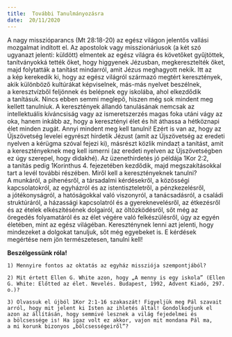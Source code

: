 ```yaml
---
title:  További Tanulmányozásra
date:  20/11/2020
---
```


A nagy misszióparancs (Mt 28:18-20) az egész világon jelentős vallási mozgalmat indított el. Az apostolok vagy misszionáriusok (a két szó ugyanazt jelenti: küldött) elmentek az egész világra és követőket gyűjtöttek, tanítványokká tették őket, hogy higgyenek Jézusban, megkeresztelték őket, majd folytatták a tanítást mindarról, amit Jézus meghagyott nekik. Itt az a kép kerekedik ki, hogy az egész világról származó megtért keresztények, akik különböző kultúrákat képviselnek, más-más nyelvet beszélnek, a keresztvízből feljönnek és belépnek egy iskolába, ahol elkezdődik a tanításuk. Nincs ebben semmi meglepő, hiszen még sok mindent meg kellett tanulniuk. A keresztények állandó tanulásának nemcsak az intellektuális kíváncsiság vagy az ismeretszerzés magas foka utáni vágy az oka, hanem inkább az, hogy a keresztényi élet és hit áthassa a hétköznapi élet minden zugát. Annyi mindent meg kell tanulni! Ezért is van az, hogy az Újszövetség levelei egyrészt hirdetik Jézust (amit az Újszövetség az eredeti nyelven a kérügma szóval fejezi ki), másrészt közlik mindazt a tanítást, amit a keresztényeknek meg kell ismerni (az eredeti nyelven az Újszövetségben ez úgy szerepel, hogy didakhé). Az üzenethirdetés jó példája 1Kor 2:2, a tanítás pedig 1Korinthus 4. fejezetében kezdődik, majd megszakításokkal tart a levél további részében. Miről kell a keresztényeknek tanulni? A munkáról, a pihenésről, a társadalmi kérdésekről, a közösségi kapcsolatokról, az egyházról és az istentiszteletről, a pénzkezelésről, a jótékonyságról, a hatóságokkal való viszonyról, a tanácsadásról, a családi struktúráról, a házassági kapcsolatról és a gyereknevelésről, az étkezésről és az ételek elkészítésének dolgairól, az öltözködésről, sőt még az öregedés folyamatáról és az élet végére való felkészülésről, úgy az egyén életében, mint az egész világéban. Kereszténynek lenni azt jelenti, hogy mindezeket a dolgokat tanuljuk, sőt még egyebeket is. E kérdések megértése nem jön természetesen, tanulni kell!

**Beszélgessünk róla!**

`1) Mennyire fontos az oktatás az egyház missziója szempontjából?`

`2) Mit értett Ellen G. White azon, hogy „A menny is egy iskola” (Ellen G. White: Előtted az élet. Nevelés. Budapest, 1992, Advent Kiadó, 297. o.)?`

`3) Olvassuk el újból 1Kor 2:1-16 szakaszát! Figyeljük meg Pál szavait arról, hogy mit jelent ki Isten az ihletés által! Gondolkodjunk el azon az állításán, hogy semmivé lesznek a világ fejedelmei és a bölcsessége is! Ha igaz volt ez akkor, vajon mit mondana Pál ma, a mi korunk bizonyos „bölcsességeiről”?`